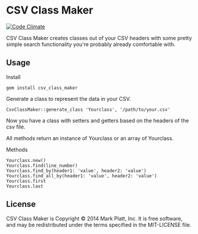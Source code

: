CSV Class Maker
========

[![Code Climate](https://codeclimate.com/github/mrkplt/csv_class_maker.png)](https://codeclimate.com/github/mrkplt/csv_class_maker)

CSV Class Maker creates classes out of your CSV headers with some pretty simple search functionality you're probably already comfortable with.

Usage
--------------

Install
```
gem install csv_class_maker
```
Generate a class to represent the data in your CSV.
```
CsvClassMaker::generate_class 'Yourclass', '/path/to/your.csv'
```

Now you have a class with setters and getters based on the headers of the csv file.

All methods return an instance of Yourclass or an array of Yourclass.

Methods
```
Yourclass.new()
Yourclass.find(line_number)
Yourclass.find_by(header1: 'value', header2: 'value')
Yourclass.find_all_by(header1: 'value', header2: 'value')
Yourclass.first
Yourclass.last
```

License
-------
CSV Class Maker is Copyright © 2014 Mark Platt, Inc. It is free software, and may be redistributed under the terms specified in the MIT-LICENSE file.
